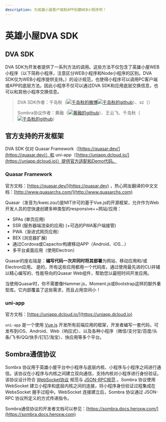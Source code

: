 ```yaml
---
description: 为英雄小屋客户端和APP创建WEB小程序吧！
---
```


# 英雄小屋DVA SDK

## DVA SDK

DVA SDK为开发者提供了一系列方法的调用。这些方法不仅包含了英雄小屋WEB小程序（以下简称小程序，注意区分WEB小程序和Node小程序的区别。DVA SDK仅为WEB小程序提供支持。）的设计规范，也使得小程序可以调用PC客户端或APP的底层方法。因此小程序不仅可以通过DVA SDK和应用底层交换信息，也可以和其他小程序交换信息。

> DVA SDK作者：千岛秋（[![千岛秋的微博](https://app.heroxw.com/assets/weibo.png)](https://weibo.com/u/6902161510)[![千岛秋的github](https://app.heroxw.com/assets/github.png)](https://github.com/xkevas24/)）、sz（）
>
> Sombra协议作者：黄融（[![黄融的github](https://app.heroxw.com/assets/github.png)](https://github.com/hr567/)）、王云飞、千岛秋（[![千岛秋的github](https://app.heroxw.com/assets/github.png)](https://github.com/xkevas24/)）



## 官方支持的开发框架

DVA SDK 仅对 Quasar Framework（[https://quasar.dev/](https://quasar.dev)）和 uni-app（[https://uniapp.dcloud.io/](https://uniapp.dcloud.io)）提供官方适配和Demo代码。

### Quasar Framework

官方文档：[https://quasar.dev/](https://quasar.dev) ，热心网友翻译的中文文档：[http://www.quasarchs.com/](http://www.quasarchs.com)

Quasar（发音为/kweɪ.zɑɹ/)是MIT许可的基于Vue.js的开源框架，允许作为Web开发人员的您快速创建多种类型的responsive++网站/应用：

* SPAs (单页应用)
* SSR (服务器端渲染的应用) (+可选的PWA客户端接管)
* PWA（渐进式网页应用）
* BEX (浏览器扩展)
* 通过Cordova或Capacitor构建移动APP（Android、iOS…）
* 多平台桌面应用（使用Electron）

Quasar的座右铭是：**编写代码一次并同时将其部署**为网站、移动应用和/或Electron应用。 是的，所有这些应用都用一个代码库，通过使用最先进的CLI并辅以精心编写的、性能导向的Quasar Web组件，帮助您以最短时间开发应用。

当使用Quasar时，你不需要像Hammer.js，Moment.js或Bootstrap这样的额外重型库。它内部覆盖了这些需求，而且占用空间小！

### uni-app

官方文档：[https://uniapp.dcloud.io/](https://uniapp.dcloud.io)

`uni-app` 是一个使用 [Vue.js](https://vuejs.org) 开发所有前端应用的框架，开发者编写一套代码，可发布到iOS、Android、Web（响应式）、以及各种小程序（微信/支付宝/百度/头条/飞书/QQ/快手/钉钉/淘宝）、快应用等多个平台。

## Sombra通信协议

Sombra 协议用于英雄小屋平台中小程序与底层内核、小程序与小程序之间进行通信。该协议在小程序与内核之间建立双向通信，支持内核对小程序进行身份验证。该协议设计符合 [WebSocket协议](https://datatracker.ietf.org/doc/html/rfc6455) 规范与 [JSON-RPC规范](https://www.jsonrpc.org/specification) 。Sombra 协议使用 WebSocket 建立小程序和底层内核之间的连接，将小程序身份验证过程集成在 WebsSocket 握手过程中。WebSocket 连接建立后，Sombra 协议通过 JSON-RPC 协议所定义的方式传递指令。

Sombra通信协议的开发者文档可以参见：[https://sombra.docs.heroxw.com/](https://sombra.docs.heroxw.com)

